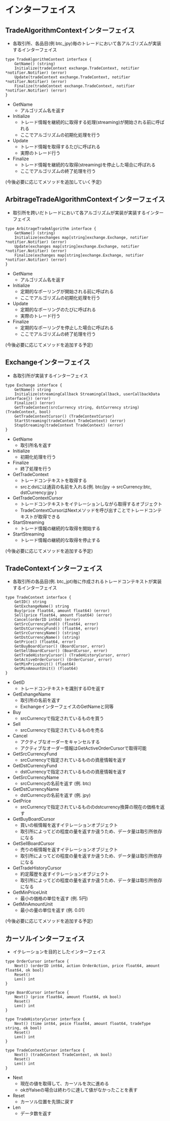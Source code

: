 # インターフェイス


## TradeAlgorithmContextインターフェイス

- 各取引所、各品目(例 btc_jpy)毎のトレードにおいて各アルゴリズムが実装するインターフェイス
  
```
type TradeAlgorithmContext interface {
	GetName() (string)
	Initialize(tradeContext exchange.TradeContext, notifier *notifier.Notifier) (error)
	Update(tradeContext exchange.TradeContext, notifier *notifier.Notifier) (error)
	Finalize(tradeContext exchange.TradeContext, notifier *notifier.Notifier) (error)
}
```

- GetName
  - アルゴリズム名を返す
- Initialize
  - トレード情報を継続的に取得する処理(streaming)が開始される前に呼ばれる
  - ここでアルゴリズムの初期化処理を行う
- Update
  - トレード情報を取得するたびに呼ばれる
  - 実際のトレード行う
- Finalize
  - トレード情報を継続的な取得(streaming)を停止した場合に呼ばれる
  - ここでアルゴリズムの終了処理を行う

(今後必要に応じてメソッドを追加していく予定)  

## ArbitrageTradeAlgorithmContextインターフェイス
 
- 取引所を跨いだトレードにおいて各アルゴリズムが実装が実装するインターフェイス

```
type ArbitrageTradeAlgorithm interface {
	GetName() (string)
	Initialize(exchanges map[string]exchange.Exchange, notifier *notifier.Notifier) (error)
	Update(exchanges map[string]exchange.Exchange, notifier *notifier.Notifier) (error)
	Finalize(exchanges map[string]exchange.Exchange, notifier *notifier.Notifier) (error)
}
```

- GetName
  - アルゴリズム名を返す
- Initialize
  - 定期的なポーリングが開始される前に呼ばれる
  - ここでアルゴリズムの初期化処理を行う
- Update
  - 定期的なポーリングのたびに呼ばれる
  - 実際のトレード行う
- Finalize
  - 定期的なポーリングを停止した場合に呼ばれる
  - ここでアルゴリズムの終了処理を行う

(今後必要に応じてメソッドを追加する予定)  
    
## Exchangeインターフェイス
  
- 各取引所が実装するインターフェイス
  
```
type Exchange interface {
	GetName() string
	Initialize(streamingCallback StreamingCallback, userCallbackData interface{}) (error)
	Finalize() (error)
	GetTradeContext(srcCurrency string, dstCurrency string) (TradeContext, bool)
	GetTradeContextCursor() (TradeContextCursor)
	StartStreaming(tradeContext TradeContext) (error)
	StopStreaming(tradeContext TradeContext) (error)
}
```

- GetName
  - 取引所名を返す
- Initialize
  - 初期化処理を行う
- Finalize
  - 終了処理を行う
- GetTradeContext
  - トレードコンテキストを取得する
  - srcとdstには通貨の名前を入れる(例. btc/jpy -> srcCurrency:btc, dstCurrency:jpy )
- GetTradeContextCursor
  - トレードコンテキストをイテレーションしながら取得するオブジェクト
  - TradeContextCursorはNextメソッドを呼び出すことでトレードコンテキストが取得できる
- StartStreaming
  - トレード情報の継続的な取得を開始する
- StartStreaming
  - トレード情報の継続的な取得を停止する

(今後必要に応じてメソッドを追加する予定)  

## TradeContextインターフェイス
  
- 各取引所の各品目(例. btc_jpt)毎に作成されるトレードコンテキストが実装するインターフェイス

```
type TradeContext interface {
	GetID() string
	GetExchangeName() string
	Buy(price float64, amount float64) (error)
	Sell(price float64, amount float64) (error)
	Cancel(orderID int64) (error)
	GetSrcCurrencyFund() (float64, error)
	GetDstCurrencyFund() (float64, error)
	GetSrcCurrencyName() (string)
	GetDstCurrencyName() (string)
	GetPrice() (float64, error)
	GetBuyBoardCursor() (BoardCursor, error)
	GetSellBoardCursor() (BoardCursor, error)
	GetTradeHistoryCursor() (TradeHistoryCursor, error)
	GetActiveOrderCursor() (OrderCursor, error)
	GetMinPriceUnit() (float64)
	GetMinAmountUnit() (float64)
}
```

- GetID
  - トレードコンテキストを識別するIDを返す
- GetExhangeName
  - 取引所の名前を返す
  - ExchangeインターフェイスのGetNameと同等
- Buy
  - srcCurrencyで指定されているものを買う
- Sell
  - srcCurrencyで指定されているものを売る
- Cancel
  - アクティブなオーダーをキャンセルする
  - アクティブなオーダー情報はGetActiveOrderCursorで取得可能
- GetSrcCurrencyFund
  - srcCurrencyで指定されているものの資産情報を返す
- GetDstCurrencyFund
  - dstCurrencyで指定されているものの資産情報を返す
- GetSrcCurrencyName
  - srcCurrencyの名前を返す (例. btc)
- GetDstCurrencyName
  - dstCurrencyの名前を返す (例. jpy)
- GetPrice
  - srcCurrencyで指定されているもののdstcurrency換算の現在の価格を返す
- GetBuyBoardCursor
  - 買いの板情報を返すイテレーションオブジェクト
  - 取引所によってどの程度の量を返すか違うため、データ量は取引所依存になる
- GetSellBoardCursor
  - 売りの板情報を返すイテレーションオブジェクト
  - 取引所によってどの程度の量を返すか違うため、データ量は取引所依存になる
- GetTradeHistoryCursor
  - 約定履歴を返すイテレーションオブジェクト
  - 取引所によってどの程度の量を返すか違うため、データ量は取引所依存になる
- GetMinPriceUnit
  - 最小の価格の単位を返す (例. 5円)
- GetMinAmountUnit
  - 最小の量の単位を返す (例. 0.01)
  
(今後必要に応じてメソッドを追加する予定)  

  
## カーソルインターフェイス
  - イテレーションを目的としたインターフェイス

```
type OrderCursor interface {
	Next() (orderID int64, action OrderAction, price float64, amount float64, ok bool)
	Reset()
	Len() int
}
```

```
type BoardCursor interface {
	Next() (price float64, amount float64, ok bool)
	Reset()
	Len() int
}
```

```
type TradeHistoryCursor interface {
	Next() (time int64, peice float64, amount float64, tradeType string, ok bool)
	Reset()
	Len() int
}
```

```
type TradeContextCursor interface {
	Next() (tradeContext TradeContext, ok bool)
	Reset()
	Len() int
}
```

- Next
  - 現在の値を取得して、カーソルを次に進める
  - okがfalseの場合は終わりに達して値がなかったことを表す
- Reset
  - カーソル位置を先頭に戻す
- Len
  - データ数を返す
